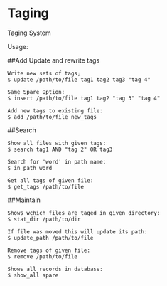 # Taging
Taging System

Usage:
    
##Add Update and rewrite tags

    Write new sets of tags;
    $ update /path/to/file tag1 tag2 tag3 "tag 4"

    Same Spare Option:
    $ insert /path/to/file tag1 tag2 "tag 3" "tag 4"
    
    Add new tags to existing file:
    $ add /path/to/file new_tags
    
    
##Search

    Show all files with given tags:
    $ search tag1 AND "tag 2" OR tag3
    
    Search for 'word' in path name:
    $ in_path word 

    Get all tags of given file:
    $ get_tags /path/to/file


##Maintain

    Shows wchich files are taged in given directory:
    $ stat_dir /path/to/dir
    
    If file was moved this will update its path:
    $ update_path /path/to/file

    Remove tags of given file:
    $ remove /path/to/file
    
    Shows all records in database:
    $ show_all spare
